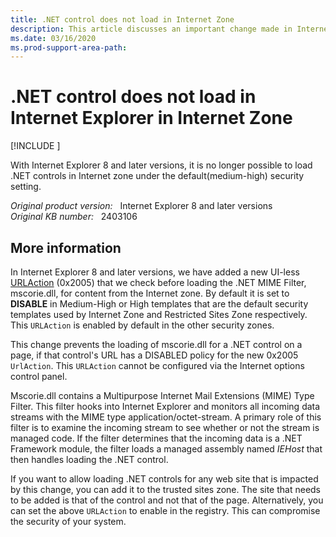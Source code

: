 ```yaml
---
title: .NET control does not load in Internet Zone
description: This article discusses an important change made in Internet Explorer 8 and later versions that could impact developers or users.
ms.date: 03/16/2020
ms.prod-support-area-path: 
---
```

# .NET control does not load in Internet Explorer in Internet Zone

[!INCLUDE [](../includes/browsers-important.md)]

With Internet Explorer 8 and later versions, it is no longer possible to load .NET controls in Internet zone under the default(medium-high) security setting.

_Original product version:_ &nbsp; Internet Explorer 8 and later versions  
_Original KB number:_ &nbsp; 2403106

## More information

In Internet Explorer 8 and later versions, we have added a new UI-less [URLAction](/previous-versions/windows/internet-explorer/ie-developer/platform-apis/ms537183(v=vs.85)) (0x2005) that we check before loading the .NET MIME Filter, mscorie.dll, for content from the Internet zone. By default it is set to **DISABLE** in Medium-High or High templates that are the default security templates used by Internet Zone and Restricted Sites Zone respectively. This `URLAction` is enabled by default in the other security zones.

This change prevents the loading of mscorie.dll for a .NET control on a page, if that control's URL has a DISABLED policy for the new 0x2005 `UrlAction`. This `URLAction` cannot be configured via the Internet options control panel.

Mscorie.dll contains a Multipurpose Internet Mail Extensions (MIME) Type Filter. This filter hooks into Internet Explorer and monitors all incoming data streams with the MIME type application/octet-stream. A primary role of this filter is to examine the incoming stream to see whether or not the stream is managed code. If the filter determines that the incoming data is a .NET Framework module, the filter loads a managed assembly named *IEHost* that then handles loading the .NET control.

If you want to allow loading .NET controls for any web site that is impacted by this change, you can add it to the trusted sites zone. The site that needs to be added is that of the control and not that of the page. Alternatively, you can set the above `URLAction` to enable in the registry. This can compromise the security of your system.

